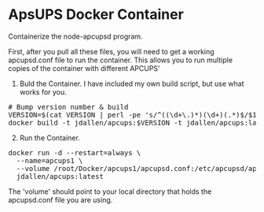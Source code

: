 ApsUPS Docker Container
=======================

Containerize the node-apcupsd program.

First, after you pull all these files, you will need to get a working apcupsd.conf file to run the container.  This allows you to run multiple copies of the container with different APCUPS' 

1. Buld the Container.
I have included my own build script, but use what works for you.

<pre>
# Bump version number & build
VERSION=$(cat VERSION | perl -pe 's/^((\d+\.)*)(\d+)(.*)$/$1.($3+1).$4/e' | tee VERSION)
docker build -t jdallen/apcups:$VERSION -t jdallen/apcups:latest .
</pre>

2. Run the Container.

<pre>
docker run -d --restart=always \
  --name=apcups1 \
  --volume /root/Docker/apcups1/apcupsd.conf:/etc/apcupsd/apcupsd.conf \
  jdallen/apcups:latest
</pre>

The 'volume' should point to your local directory that holds the apcupsd.conf file you are using.


